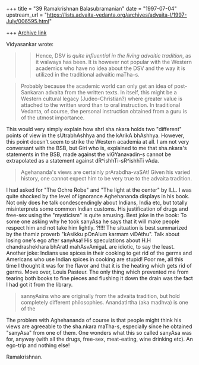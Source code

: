 +++
title = "39 Ramakrishnan Balasubramanian"
date = "1997-07-04"
upstream_url = "https://lists.advaita-vedanta.org/archives/advaita-l/1997-July/006595.html"

+++
[Archive link](https://lists.advaita-vedanta.org/archives/advaita-l/1997-July/006595.html)

Vidyasankar wrote:

>> Hence, DSV is _quite influential in the living advaitic tradition_, as it
>> walways has been. It is however not popular with the Western academics who
>> have
>> no idea about the DSV and the way it is utilized in the traditional advaitic
>> maTha-s.

>Probably because the academic world can only get an idea of post-Sankaran
>advaita from the written texts. In itself, this might be a Western
>cultural legacy (Judeo-Christian?) where greater value is attached to the
>written word than to oral instruction. In traditional Vedanta, of course,
>the personal instruction obtained from a guru is of the utmost importance.

This would very simply explain how shrI sha.nkara holds two "different" points
of view in the sUtrabhAshhya and the kArikA bhAshhya. However, this point
doesn't seem to strike the Western academia at all. I am not very conversant
with the BSB, but Giri who is, explained to me that sha.nkara's statements in
the BSB, made against the viGYanavadin-s cannot be extrapolated as a statement
against dR^ishhTi-sR^ishhTi vAda.

>Agehananda's views are certainly prArabdha-vaSAt! Given his varied
>history, one cannot expect him to be very true to the advaita tradition.

I had asked for "The Ochre Robe" and "The light at the center" by ILL. I was
quite shocked by the level of ignorance Aghehananda displays in his book. Not
only does he talk condescendingly about Indians, India etc, but totally
misinterprets some common Indian customs. His justification of drugs and
free-sex using the "mysticism" is quite amusing. Best joke in the book: To some
one asking why he took sanyAsa he says that it will make people respect him and
not take him lightly. ?!!!! The situation is best summarized by the thamiz
proverb "kAsikku pOnAlum karmam viDAthu". Talk about losing one's ego after
sanyAsa! His speculations about H.H chandrashekhara bhAratI mahAsvAmigaL are
idiotic, to say the least. Another joke: Indians use spices in their cooking to
get rid of the germs and Americans who use Indian spices in cooking are stupid!
Poor me, all this time I thought it was for the flavor and that it is the
heating which gets rid of germs. Move over, Louis Pasteur. The only thing which
prevented me from tearing both books to fine pieces and flushing it down the
drain was the fact I had got it from the library.

>sannyAsins who are originally from the advaita tradition, but hold
>completely different philosophies. AnandatIrtha (aka madhva) is one of the

The problem with Aghehananda of course is that people might think his views are
agreeable to the sha.nkara maTha-s, especially since he obtained "sanyAsa" from
one of them. One wonders what this so called sanyAsa was for, anyway (with all
the drugs, free-sex, meat-eating, wine drinking etc). An ego-trip and nothing
else!

Ramakrishnan.

